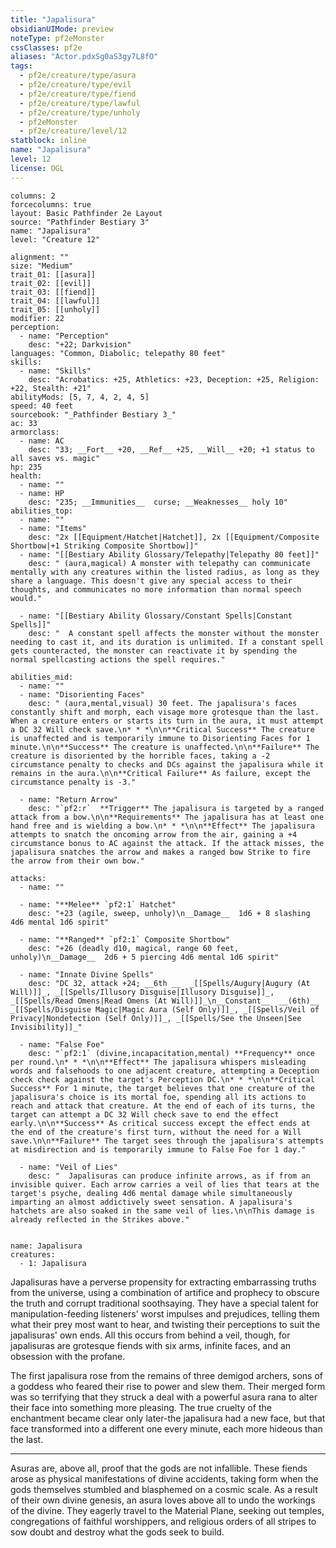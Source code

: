 ```yaml
---
title: "Japalisura"
obsidianUIMode: preview
noteType: pf2eMonster
cssClasses: pf2e
aliases: "Actor.pdxSg0aS3gy7L8fO" 
tags:
  - pf2e/creature/type/asura
  - pf2e/creature/type/evil
  - pf2e/creature/type/fiend
  - pf2e/creature/type/lawful
  - pf2e/creature/type/unholy
  - pf2eMonster
  - pf2e/creature/level/12
statblock: inline
name: "Japalisura"
level: 12
license: OGL
---
```


```statblock
columns: 2
forcecolumns: true
layout: Basic Pathfinder 2e Layout
source: "Pathfinder Bestiary 3"
name: "Japalisura"
level: "Creature 12"

alignment: ""
size: "Medium"
trait_01: [[asura]]
trait_02: [[evil]]
trait_03: [[fiend]]
trait_04: [[lawful]]
trait_05: [[unholy]]
modifier: 22
perception:
  - name: "Perception"
    desc: "+22; Darkvision"
languages: "Common, Diabolic; telepathy 80 feet"
skills:
  - name: "Skills"
    desc: "Acrobatics: +25, Athletics: +23, Deception: +25, Religion: +22, Stealth: +21"
abilityMods: [5, 7, 4, 2, 4, 5]
speed: 40 feet
sourcebook: "_Pathfinder Bestiary 3_"
ac: 33
armorclass:
  - name: AC
    desc: "33; __Fort__ +20, __Ref__ +25, __Will__ +20; +1 status to all saves vs. magic"
hp: 235
health:
  - name: ""
  - name: HP
    desc: "235; __Immunities__  curse; __Weaknesses__ holy 10"
abilities_top:
  - name: ""
  - name: "Items"
    desc: "2x [[Equipment/Hatchet|Hatchet]], 2x [[Equipment/Composite Shortbow|+1 Striking Composite Shortbow]]"
  - name: "[[Bestiary Ability Glossary/Telepathy|Telepathy 80 feet]]"
    desc: " (aura,magical) A monster with telepathy can communicate mentally with any creatures within the listed radius, as long as they share a language. This doesn't give any special access to their thoughts, and communicates no more information than normal speech would."

  - name: "[[Bestiary Ability Glossary/Constant Spells|Constant Spells]]"
    desc: "  A constant spell affects the monster without the monster needing to cast it, and its duration is unlimited. If a constant spell gets counteracted, the monster can reactivate it by spending the normal spellcasting actions the spell requires."

abilities_mid:
  - name: ""
  - name: "Disorienting Faces"
    desc: " (aura,mental,visual) 30 feet. The japalisura's faces constantly shift and morph, each visage more grotesque than the last. When a creature enters or starts its turn in the aura, it must attempt a DC 32 Will check save.\n* * *\n\n**Critical Success** The creature is unaffected and is temporarily immune to Disorienting Faces for 1 minute.\n\n**Success** The creature is unaffected.\n\n**Failure** The creature is disoriented by the horrible faces, taking a -2 circumstance penalty to checks and DCs against the japalisura while it remains in the aura.\n\n**Critical Failure** As failure, except the circumstance penalty is -3."

  - name: "Return Arrow"
    desc: "`pf2:r`  **Trigger** The japalisura is targeted by a ranged attack from a bow.\n\n**Requirements** The japalisura has at least one hand free and is wielding a bow.\n* * *\n\n**Effect** The japalisura attempts to snatch the oncoming arrow from the air, gaining a +4 circumstance bonus to AC against the attack. If the attack misses, the japalisura snatches the arrow and makes a ranged bow Strike to fire the arrow from their own bow."

attacks:
  - name: ""

  - name: "**Melee** `pf2:1` Hatchet"
    desc: "+23 (agile, sweep, unholy)\n__Damage__  1d6 + 8 slashing 4d6 mental 1d6 spirit"

  - name: "**Ranged** `pf2:1` Composite Shortbow"
    desc: "+26 (deadly d10, magical, range 60 feet, unholy)\n__Damage__  2d6 + 5 piercing 4d6 mental 1d6 spirit"

  - name: "Innate Divine Spells"
    desc: "DC 32, attack +24; __6th __  _[[Spells/Augury|Augury (At Will)]]_, _[[Spells/Illusory Disguise|Illusory Disguise]]_, _[[Spells/Read Omens|Read Omens (At Will)]]_\n__Constant__  __(6th)__ _[[Spells/Disguise Magic|Magic Aura (Self Only)]]_, _[[Spells/Veil of Privacy|Nondetection (Self Only)]]_, _[[Spells/See the Unseen|See Invisibility]]_"

  - name: "False Foe"
    desc: "`pf2:1` (divine,incapacitation,mental) **Frequency** once per round.\n* * *\n\n**Effect** The japalisura whispers misleading words and falsehoods to one adjacent creature, attempting a Deception check check against the target's Perception DC.\n* * *\n\n**Critical Success** For 1 minute, the target believes that one creature of the japalisura's choice is its mortal foe, spending all its actions to reach and attack that creature. At the end of each of its turns, the target can attempt a DC 32 Will check save to end the effect early.\n\n**Success** As critical success except the effect ends at the end of the creature's first turn, without the need for a Will save.\n\n**Failure** The target sees through the japalisura's attempts at misdirection and is temporarily immune to False Foe for 1 day."

  - name: "Veil of Lies"
    desc: "  Japalisuras can produce infinite arrows, as if from an invisible quiver. Each arrow carries a veil of lies that tears at the target's psyche, dealing 4d6 mental damage while simultaneously imparting an almost addictively sweet sensation. A japalisura's hatchets are also soaked in the same veil of lies.\n\nThis damage is already reflected in the Strikes above."
 
```

```encounter-table
name: Japalisura
creatures:
  - 1: Japalisura
```



Japalisuras have a perverse propensity for extracting embarrassing truths from the universe, using a combination of artifice and prophecy to obscure the truth and corrupt traditional soothsaying. They have a special talent for manipulation-feeding listeners' worst impulses and prejudices, telling them what their prey most want to hear, and twisting their perceptions to suit the japalisuras' own ends. All this occurs from behind a veil, though, for japalisuras are grotesque fiends with six arms, infinite faces, and an obsession with the profane.

The first japalisura rose from the remains of three demigod archers, sons of a goddess who feared their rise to power and slew them. Their merged form was so terrifying that they struck a deal with a powerful asura rana to alter their face into something more pleasing. The true cruelty of the enchantment became clear only later-the japalisura had a new face, but that face transformed into a different one every minute, each more hideous than the last.

* * *

Asuras are, above all, proof that the gods are not infallible. These fiends arose as physical manifestations of divine accidents, taking form when the gods themselves stumbled and blasphemed on a cosmic scale. As a result of their own divine genesis, an asura loves above all to undo the workings of the divine. They eagerly travel to the Material Plane, seeking out temples, congregations of faithful worshippers, and religious orders of all stripes to sow doubt and destroy what the gods seek to build.
